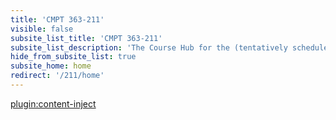 ```yaml
---
title: 'CMPT 363-211'
visible: false
subsite_list_title: 'CMPT 363-211'
subsite_list_description: 'The Course Hub for the (tentatively scheduled) Spring 2021 online offering of CMPT 363'
hide_from_subsite_list: true
subsite_home: home
redirect: '/211/home'
---
```


[plugin:content-inject](/211/home/_reminders)
